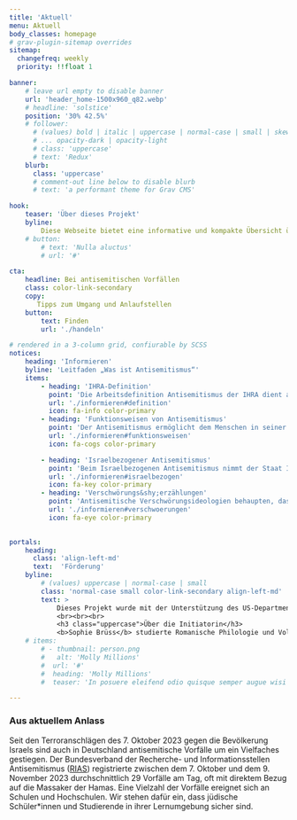 ```yaml
---
title: 'Aktuell'
menu: Aktuell
body_classes: homepage
# grav-plugin-sitemap overrides
sitemap:
  changefreq: weekly
  priority: !!float 1

banner:
    # leave url empty to disable banner
    url: 'header_home-1500x960_q82.webp'
    # headline: 'solstice'
    position: '30% 42.5%'
    # follower:
      # (values) bold | italic | uppercase | normal-case | small | skew
      # ... opacity-dark | opacity-light
      # class: 'uppercase'
      # text: 'Redux'
    blurb:
      class: 'uppercase'
      # comment-out line below to disable blurb
      # text: 'a performant theme for Grav CMS'

hook:
    teaser: 'Über dieses Projekt'
    byline:
        Diese Webseite bietet eine informative und kompakte Übersicht über die verschiedenen Hilfs- und Vernetzungsangebote für junge Jüdinnen*Juden bei antisemitischen Anfeindungen und Vorfällen.
    # button:
        # text: 'Nulla aluctus'
        # url: '#'

cta:
    headline: Bei antisemitischen Vorfällen
    class: color-link-secondary
    copy:
       Tipps zum Umgang und Anlaufstellen
    button:
        text: Finden
        url: './handeln'

# rendered in a 3-column grid, confiurable by SCSS
notices:
    heading: 'Informieren'
    byline: 'Leitfaden „Was ist Antisemitismus“'
    items:
        - heading: 'IHRA-Definition'
          point: 'Die Arbeitsdefinition Antisemitismus der IHRA dient als Orientierung und nützliches Instrument, um antisemitische Aussagen oder Anfeindungen einzuordnen... <a href="./informieren#definition">mehr</a>'
          url: './informieren#definition'
          icon: fa-info color-primary
        - heading: 'Funktionsweisen von Antisemitismus'
          point: 'Der Antisemitismus ermöglicht dem Menschen in seiner Funktion als Ideologie, einfache Erklärungsmuster für Dinge zu finden, die er nicht erklären kann oder will.... <a href="./informieren#funktionsweisen">mehr</a>'
          url: './informieren#funktionsweisen'
          icon: fa-cogs color-primary

        - heading: 'Israelbezogener Antisemitismus'
          point: 'Beim Israelbezogenen Antisemitismus nimmt der Staat Israel im Denken der Antisemit*innen als „Kollektivjude” dieselbe Funktion wie „der Jude“ im Antisemitismus ein.... <a href="./informieren#israelbezogen">mehr</a>'
          url: './informieren#israelbezogen'
          icon: fa-key color-primary
        - heading: 'Verschwörungs&shy;erzählungen'
          point: 'Antisemitische Verschwörungsideologien behaupten, dass „die Juden“ eine geheime, machthungrige Gruppe seien, die die Welt kontrollieren und für diverse globale Probleme verantwortlich sein sollen.... <a href="./informieren#verschwoerungen">mehr</a>'
          url: './informieren#verschwoerungen'
          icon: fa-eye color-primary
          

portals:
    heading:
      class: 'align-left-md'
      text:  'Förderung'
    byline:
        # (values) uppercase | normal-case | small
        class: 'normal-case small color-link-secondary align-left-md'
        text: >
            Dieses Projekt wurde mit der Unterstützung des US-Department of State <a href="https://eca.state.gov/about-bureau">Bureau of Educational and Cultural Affairs</a>, des <a href="https://de.usembassy.gov/de/location/dusseldorf-de/">US-Konsulats Düsseldorf</a> und dem <a href="https://www.meridian.org/">Meridian International Center</a> umgesetzt.
            <br><br><br>
            <h3 class="uppercase">Über die Initiatorin</h3>
            <b>Sophie Brüss</b> studierte Romanische Philologie und Volkswirtschaftslehre an der Uni Bonn und absolvierte eine Zusatzausbildung zur Theaterpädagogin in Köln. Von 2017 und 2023 betreute sie <a href="https://www.sabra-jgd.de/">SABRA</a> als fachliche Leiterin. Sophie engagiert sich aktuell bei der <a href="https://www.freiheit.org/de">Friedrich-Naumann-Stiftung für die Freiheit</a>, sowie frei als politische Bildnerin in der kritischen Bildungsarbeit. 2023 hat sie den <a href="https://www.meridian.org/profile/sophie-bruss/">IVLP-Impact-Award</a> verliehen bekommen. Seit 15 Jahren setzt sie sich beruflich und künstlerisch mit Antisemitismus auseinander.
    # items:
        # - thumbnail: person.png
        #   alt: 'Molly Millions'
        #  url: '#'
        #  heading: 'Molly Millions'
        #  teaser: 'In posuere eleifend odio quisque semper augue wisi ligula.'

---
```


### Aus aktuellem Anlass

Seit den Terroranschlägen des 7. Oktober 2023 gegen die Bevölkerung Israels sind auch in Deutschland antisemitische Vorfälle um ein Vielfaches gestiegen. Der Bundesverband der Recherche- und Informationsstellen Antisemitismus (<a href="https://www.report-antisemitism.de/">RIAS</a>) registrierte zwischen dem 7. Oktober und dem 9. November 2023 durchschnittlich 29 Vorfälle am Tag, oft mit direktem Bezug auf die Massaker der Hamas. Eine Vielzahl der Vorfälle ereignet sich an Schulen und Hochschulen. Wir stehen dafür ein, dass jüdische Schüler*innen und Studierende in ihrer Lernumgebung sicher sind.
